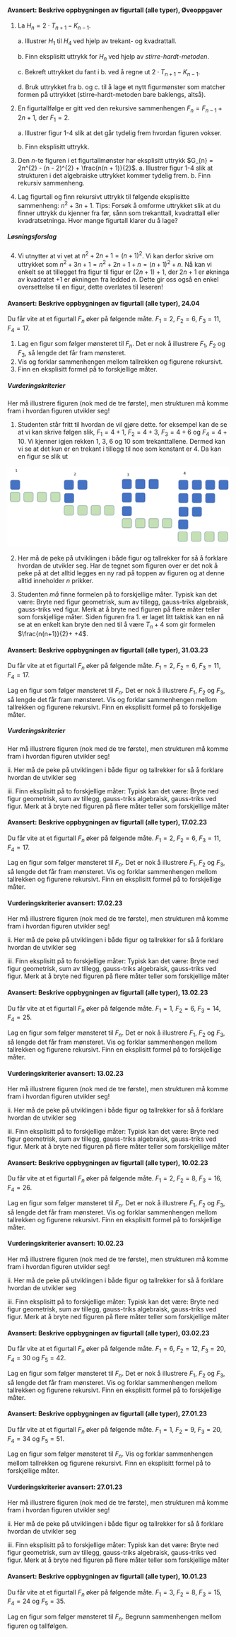 #### Avansert: Beskrive oppbygningen av figurtall (alle typer),  Øveoppgaver

1. La $H_{n} = 2 \cdot T_{n + 1} - K_{n - 1}$.

    a.  Illustrer $H_{1}$ til $H_{4}$ ved hjelp av trekant- og kvadrattall.

    b.  Finn eksplisitt uttrykk for $H_{n}$ ved hjelp av *stirre-hardt*-*metoden*.

    c.  Bekreft uttrykket du fant i b. ved å regne ut $2 \cdot T_{n + 1} - K_{n - 1}$.

    d.  Bruk uttrykket fra b. og c. til å lage et nytt figurmønster som matcher formen på uttrykket (stirre-hardt-metoden bare baklengs, altså).

2. En figurtallfølge er gitt ved den rekursive sammenhengen $F_{n} = F_{n - 1} + 2n + 1$, der $F_{1} = 2$.

    a.  Illustrer figur 1-4 slik at det går tydelig frem hvordan figuren
        vokser.

    b.  Finn eksplisitt uttrykk.

3. Den $n$-te figuren i et figurtallmønster har eksplisitt uttrykk
    $G_{n} = 2n^{2} - (n - 2)^{2} + \frac{n(n + 1)}{2}$.
   a. Illustrer figur 1-4 slik at strukturen i det algebraiske uttrykket kommer tydelig frem.
   b. Finn rekursiv sammenheng.

4. Lag figurtall og finn rekursivt uttrykk til følgende eksplisitte sammenheng: $n^{2} + 3n + 1$. Tips: Forsøk å omforme uttrykket slik at du finner uttrykk du kjenner fra før, sånn som trekanttall, kvadrattall eller kvadratsetninga. Hvor mange figurtall klarer du å lage?

##### Løsningsforslag

4. Vi utnytter at vi vet at $n^2 + 2n + 1 = (n+1)^2$. Vi kan derfor skrive om uttrykket som $n^2 + 3n + 1 = n^2 + 2n + 1 +n = (n+1)^2+n$. Nå kan vi enkelt se at tillegget fra figur til figur er $(2n+1) + 1$, der $2n+1$ er økninga av kvadratet $+1$ er økningen fra ledded $n$. Dette gir oss også en enkel oversettelse til en figur, dette overlates til leseren!

#### Avansert: Beskrive oppbygningen av figurtall (alle typer),  24.04

Du får vite at et figurtall $F_n$ øker på følgende måte. $F_1 = 2$, $F_2 = 6$, $F_3 = 11$, $F_4 = 17$.

1. Lag en figur som følger mønsteret til $F_n$. Det er nok å illustrere $F_1$, $F_2$ og $F_3$, så lengde det får fram mønsteret.
2. Vis og forklar sammenhengen mellom tallrekken og figurene rekursivt.
3. Finn en eksplisitt formel på to forskjellige måter.

##### Vurderingskriterier

Her må illustrere figuren (nok med de tre første), men
strukturen må komme fram i hvordan figuren utvikler seg!

1. Studenten står fritt til hvordan de vil gjøre dette. for eksempel kan de se at vi kan skrive følgen slik, $F_1 = 4+ 1$, $F_2 = 4+3$, $F_3 = 4+6$ og $F_4 = 4+10$. Vi kjenner igjen rekken $1$, $3$, $6$ og $10$ som trekanttallene. Dermed kan vi se at det kun er en trekant i tillegg til noe som konstant er $4$. Da kan en figur se slik ut

![](https://raw.githubusercontent.com/Andremartiny/MA-173/main/img/2023-04-21-13-39-36.png)

2. Her må de peke på utviklingen i både figur og tallrekker for
så å forklare hvordan de utvikler seg. Har de tegnet som figuren over er det nok å peke på at det alltid legges en ny rad på toppen av figuren og at denne alltid inneholder $n$ prikker.

1. Studenten *må* finne formelen på to forskjellige måter. Typisk kan det
være: Bryte ned figur geometrisk, sum av tillegg,
gauss-triks algebraisk, gauss-triks ved figur. Merk at å
bryte ned figuren på flere måter teller som forskjellige
måter. Siden figuren fra 1. er laget litt taktisk kan en nå se at en enkelt kan bryte den ned til å være $T_n + 4$ som gir formelen $\frac{n(n+1)}{2}+ +4$.



#### Avansert: Beskrive oppbygningen av figurtall (alle typer),  31.03.23

Du får vite at et figurtall $F_n$ øker på følgende måte. $F_1 = 2$, $F_2 = 6$, $F_3 = 11$, $F_4 = 17$.

Lag en figur som følger mønsteret til $F_n$. Det er nok å illustrere $F_1$, $F_2$ og $F_3$, så lengde det får fram mønsteret.
Vis og forklar sammenhengen mellom tallrekken og figurene rekursivt.
Finn en eksplisitt formel på to forskjellige måter.

##### Vurderingskriterier

Her må illustrere figuren (nok med de tre første), men
strukturen må komme fram i hvordan figuren utvikler seg!

ii. Her må de peke på utviklingen i både figur og tallrekker for
så å forklare hvordan de utvikler seg

iii. Finn eksplisitt på to forskjellige måter: Typisk kan det
være: Bryte ned figur geometrisk, sum av tillegg,
gauss-triks algebraisk, gauss-triks ved figur. Merk at å
bryte ned figuren på flere måter teller som forskjellige
måter


#### Avansert: Beskrive oppbygningen av figurtall (alle typer),  17.02.23

Du får vite at et figurtall $F_n$ øker på følgende måte. $F_1 = 2$, $F_2 = 6$, $F_3 = 11$, $F_4 = 17$.

Lag en figur som følger mønsteret til $F_n$. Det er nok å illustrere $F_1$, $F_2$ og $F_3$, så lengde det får fram mønsteret.
Vis og forklar sammenhengen mellom tallrekken og figurene rekursivt.
Finn en eksplisitt formel på to forskjellige måter.

#### Vurderingskriterier avansert:  17.02.23

Her må illustrere figuren (nok med de tre første), men
strukturen må komme fram i hvordan figuren utvikler seg!

ii. Her må de peke på utviklingen i både figur og tallrekker for
så å forklare hvordan de utvikler seg

iii. Finn eksplisitt på to forskjellige måter: Typisk kan det
være: Bryte ned figur geometrisk, sum av tillegg,
gauss-triks algebraisk, gauss-triks ved figur. Merk at å
bryte ned figuren på flere måter teller som forskjellige
måter


#### Avansert: Beskrive oppbygningen av figurtall (alle typer),  13.02.23

Du får vite at et figurtall $F_n$ øker på følgende måte. $F_1 = 1$, $F_2 = 6$, $F_3 = 14$, $F_4 = 25$.

Lag en figur som følger mønsteret til $F_n$. Det er nok å illustrere $F_1$, $F_2$ og $F_3$, så lengde det får fram mønsteret.
Vis og forklar sammenhengen mellom tallrekken og figurene rekursivt.
Finn en eksplisitt formel på to forskjellige måter.

#### Vurderingskriterier avansert:  13.02.23

Her må illustrere figuren (nok med de tre første), men
strukturen må komme fram i hvordan figuren utvikler seg!

ii. Her må de peke på utviklingen i både figur og tallrekker for
så å forklare hvordan de utvikler seg

iii. Finn eksplisitt på to forskjellige måter: Typisk kan det
være: Bryte ned figur geometrisk, sum av tillegg,
gauss-triks algebraisk, gauss-triks ved figur. Merk at å
bryte ned figuren på flere måter teller som forskjellige
måter


#### Avansert: Beskrive oppbygningen av figurtall (alle typer),  10.02.23

Du får vite at et figurtall $F_n$ øker på følgende måte. $F_1 = 2$, $F_2 = 8$, $F_3 = 16$, $F_4 = 26$.

Lag en figur som følger mønsteret til $F_n$. Det er nok å illustrere $F_1$, $F_2$ og $F_3$, så lengde det får fram mønsteret.
Vis og forklar sammenhengen mellom tallrekken og figurene rekursivt.
Finn en eksplisitt formel på to forskjellige måter.

#### Vurderingskriterier avansert:  10.02.23

Her må illustrere figuren (nok med de tre første), men
strukturen må komme fram i hvordan figuren utvikler seg!

ii. Her må de peke på utviklingen i både figur og tallrekker for
så å forklare hvordan de utvikler seg

iii. Finn eksplisitt på to forskjellige måter: Typisk kan det
være: Bryte ned figur geometrisk, sum av tillegg,
gauss-triks algebraisk, gauss-triks ved figur. Merk at å
bryte ned figuren på flere måter teller som forskjellige
måter


#### Avansert: Beskrive oppbygningen av figurtall (alle typer),  03.02.23

Du får vite at et figurtall $F_n$ øker på følgende måte. $F_1 = 6$, $F_2 = 12$, $F_3 = 20$, $F_4 = 30$ og $F_5 = 42$.

Lag en figur som følger mønsteret til $F_n$. Det er nok å illustrere $F_1$, $F_2$ og $F_3$, så lengde det får fram mønsteret.
Vis og forklar sammenhengen mellom tallrekken og figurene rekursivt.
Finn en eksplisitt formel på to forskjellige måter.


#### Avansert: Beskrive oppbygningen av figurtall (alle typer),  27.01.23

Du får vite at et figurtall $F_n$ øker på følgende måte. $F_1 = 1$, $F_2 = 9$, $F_3 = 20$, $F_4 = 34$ og $F_5 = 51$.

Lag en figur som følger mønsteret til $F_n$.
Vis og forklar sammenhengen mellom tallrekken og figurene rekursivt.
Finn en eksplisitt formel på to forskjellige måter.

#### Vurderingskriterier avansert:  27.01.23

Her må illustrere figuren (nok med de tre første), men
strukturen må komme fram i hvordan figuren utvikler seg!

ii. Her må de peke på utviklingen i både figur og tallrekker for
så å forklare hvordan de utvikler seg

iii. Finn eksplisitt på to forskjellige måter: Typisk kan det være: Bryte ned figur geometrisk, sum av tillegg,
gauss-triks algebraisk, gauss-triks ved figur. Merk at å
bryte ned figuren på flere måter teller som forskjellige
måter


#### Avansert: Beskrive oppbygningen av figurtall (alle typer),  10.01.23

Du får vite at et figurtall $F_n$ øker på følgende måte. $F_1 = 3$, $F_2 = 8$, $F_3 = 15$, $F_4 = 24$ og $F_5 = 35$.

Lag en figur som følger mønsteret til $F_n$. Begrunn sammenhengen mellom figuren og tallfølgen.

